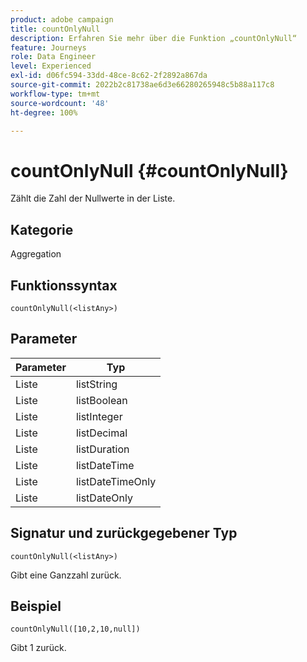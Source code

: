```yaml
---
product: adobe campaign
title: countOnlyNull
description: Erfahren Sie mehr über die Funktion „countOnlyNull“
feature: Journeys
role: Data Engineer
level: Experienced
exl-id: d06fc594-33dd-48ce-8c62-2f2892a867da
source-git-commit: 2022b2c81738ae6d3e66280265948c5b88a117c8
workflow-type: tm+mt
source-wordcount: '48'
ht-degree: 100%

---
```


# countOnlyNull {#countOnlyNull}

Zählt die Zahl der Nullwerte in der Liste.

## Kategorie

Aggregation

## Funktionssyntax

`countOnlyNull(<listAny>)`

## Parameter

| Parameter | Typ |
|-----------|------------------|
| Liste | listString |
| Liste | listBoolean |
| Liste | listInteger |
| Liste | listDecimal |
| Liste | listDuration |
| Liste | listDateTime |
| Liste | listDateTimeOnly |
| Liste | listDateOnly |

## Signatur und zurückgegebener Typ

`countOnlyNull(<listAny>)`

Gibt eine Ganzzahl zurück.

## Beispiel

`countOnlyNull([10,2,10,null])`

Gibt 1 zurück.
